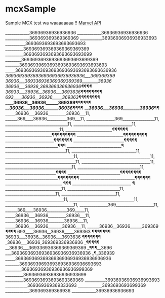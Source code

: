 # mcxSample
Sample MCX test
 wa waaaaaaaa !!
[Marvel API](https://marvelapp.com/developers)

____________36936936936936936
____________36936936936936936
____________369369369369369369
___________36936936936936933693
__________3693693693693693693693
_________369369369369369369369369
_________3693693693693693693693699
________3693693693693693693693699369
_______36936939693693693693693693693693
_____3693693693693693693693693693693636936
___36936936936936936936936936936___369369369
__36936___369336936369369369369________36936
_36936___36936_369369336936936__¶¶__¶¶
36933___36936__36936___3693636_¶¶¶¶¶¶¶¶
693____36936__36936_____369363_¶¶¶¶¶¶¶¶
______36936__36936______369369__¶¶¶¶¶¶
_____36936___36936_______36936___¶¶¶¶
_____36936___36936________36936___¶¶
_____36936___36936_________36936___11,
______369____36936__________369___11,
______________369________________11,
_______________________________11,
_____________________________11,
___________________________11,
________________________¶¶¶_¶¶¶
_______________________¶¶¶¶¶¶¶¶¶
_______________________¶¶¶¶¶¶¶¶¶
________________________¶¶¶¶¶¶¶
_________________________¶¶¶¶¶
__________________________¶¶¶
___________________________¶
______________________________11,
________________________________11,
__________________________________11,
___________________________________11,
___________________________________11,
__________________________________11,
_________________________________11,
_______________________________11,
___________________________¶¶__¶¶
__________________________¶¶¶¶¶¶¶¶
__________________________¶¶¶¶¶¶¶¶
___________________________¶¶¶¶¶¶
____________________________ ¶¶¶
_____________________________ ¶
____________________________11,
__________________________11,
_________________________11,
___________________________11,
_____________________________11,
________________________________11,
__________________________________11,
______________369___________________11,
______369____36936__________369_____11,
_____36936___36936_________36936___11,
_____36936___36936________36936___11,
_____36936___36936_______36936___11,
______36936__36936______369369 _¶¶_¶¶
693____36936__36936_____369363 ¶¶¶¶¶¶¶
36933___36936__36936___3693636 ¶¶¶¶¶¶¶
_36936___36936_369369336936936 _¶¶¶¶¶
__36936___369336936369369369369 _¶¶¶__3696
___36936936936936936936936936936 _¶_336939
_____36936936936936936936936936936936936
_______369369396936936936936936693693
________36936936936936936936999369
_________36936936936936936933699
_________3693693693693693369369
__________36936936936936993693
___________369369369369333693
____________3693693693699369
____________369369369366936
____________36936936936693
